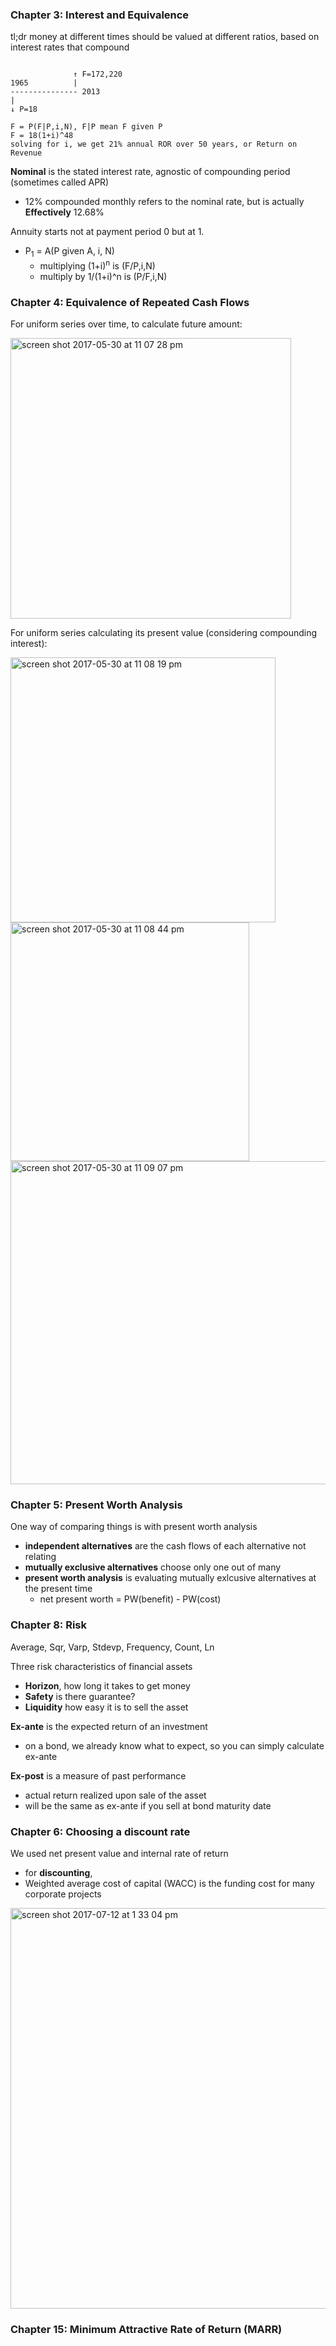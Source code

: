 ### Chapter 3: Interest and Equivalence
tl;dr money at different times should be valued at different ratios, based on interest rates that compound
```

              ↑ F=172,220
1965          |
--------------- 2013
|
↓ P=18

F = P(F|P,i,N), F|P mean F given P
F = 18(1+i)^48
solving for i, we get 21% annual ROR over 50 years, or Return on Revenue
```

**Nominal** is the stated interest rate, agnostic of compounding period (sometimes called APR)
- 12% compounded monthly refers to the nominal rate, but is actually **Effectively** 12.68%

Annuity starts not at payment period 0 but at 1.
- P<sub>1</sub> = A(P given A, i, N)
  - multiplying (1+i)<sup>n</sup> is (F/P,i,N)
  - multiply by 1/(1+i)^n is (P/F,i,N)

### Chapter 4: Equivalence of Repeated Cash Flows

For uniform series over time, to calculate future amount:

<img width="449" alt="screen shot 2017-05-30 at 11 07 28 pm"  alt="uniform series" src="https://cloud.githubusercontent.com/assets/7998752/26614184/d629a0cc-458c-11e7-9a84-ea0f84119caa.png">

For uniform series calculating its present value (considering compounding interest):

<img width="424" alt="screen shot 2017-05-30 at 11 08 19 pm" alt="" src="https://cloud.githubusercontent.com/assets/7998752/26614195/e4bd599e-458c-11e7-92b7-188104538876.png">



<img width="382" alt="screen shot 2017-05-30 at 11 08 44 pm" src="https://cloud.githubusercontent.com/assets/7998752/26614208/f4466da6-458c-11e7-8571-7b68232d3970.png">


<img width="517" alt="screen shot 2017-05-30 at 11 09 07 pm" src="https://cloud.githubusercontent.com/assets/7998752/26614229/03d360a8-458d-11e7-8cd9-894712fe2ac4.png">

### Chapter 5: Present Worth Analysis
One way of comparing things is with present worth analysis
- **independent alternatives** are the cash flows of each alternative not relating 
- **mutually exclusive alternatives** choose only one out of many
- **present worth analysis** is evaluating mutually exlcusive alternatives at the present time
  - net present worth = PW(benefit) - PW(cost)

### Chapter 8: Risk
Average, Sqr, Varp, Stdevp, Frequency, Count, Ln

Three risk characteristics of financial assets
- **Horizon**, how long it takes to get money
- **Safety** is there guarantee?
- **Liquidity** how easy it is to sell the asset

**Ex-ante** is the expected return of an investment
- on a bond, we already know what to expect, so you can simply calculate ex-ante

**Ex-post** is a measure of past performance
- actual return realized upon sale of the asset
- will be the same as ex-ante if you sell at bond maturity date


### Chapter 6: Choosing a discount rate
We used net present value and internal rate of return
- for **discounting**,  
- Weighted average cost of capital (WACC) is the funding cost for many corporate projects

<img width="641" alt="screen shot 2017-07-12 at 1 33 04 pm" src="https://user-images.githubusercontent.com/7998752/28131059-b697443a-6706-11e7-98cd-4f2c16f90ae6.png">

### Chapter 15: Minimum Attractive Rate of Return (MARR)
